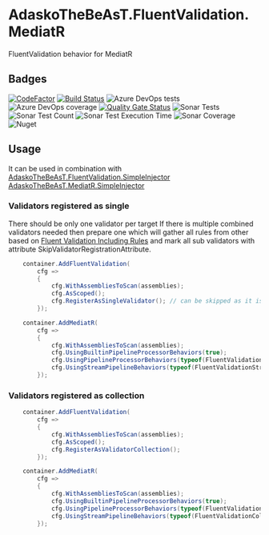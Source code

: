 # AdaskoTheBeAsT.FluentValidation.MediatR

FluentValidation behavior for MediatR

## Badges

[![CodeFactor](https://www.codefactor.io/repository/github/adaskothebeast/adaskothebeast.fluentvalidation.mediatr/badge)](https://www.codefactor.io/repository/github/adaskothebeast/adaskothebeast.fluentvalidation.mediatr)
[![Build Status](https://img.shields.io/azure-devops/build/adaskothebeast/AdaskoTheBeAsT.FluentValidation.MediatR/15)](https://img.shields.io/azure-devops/build/adaskothebeast/AdaskoTheBeAsT.FluentValidation.MediatR/15)
![Azure DevOps tests](https://img.shields.io/azure-devops/tests/AdaskoTheBeAsT/AdaskoTheBeAsT.FluentValidation.MediatR/15)
![Azure DevOps coverage](https://img.shields.io/azure-devops/coverage/AdaskoTheBeAsT/AdaskoTheBeAsT.FluentValidation.MediatR/15?style=plastic)
[![Quality Gate Status](https://sonarcloud.io/api/project_badges/measure?project=AdaskoTheBeAsT_AdaskoTheBeAsT.FluentValidation.MediatR&metric=alert_status)](https://sonarcloud.io/dashboard?id=AdaskoTheBeAsT_AdaskoTheBeAsT.FluentValidation.MediatR)
![Sonar Tests](https://img.shields.io/sonar/tests/AdaskoTheBeAsT_AdaskoTheBeAsT.FluentValidation.MediatR?server=https%3A%2F%2Fsonarcloud.io)
![Sonar Test Count](https://img.shields.io/sonar/total_tests/AdaskoTheBeAsT_AdaskoTheBeAsT.FluentValidation.MediatR?server=https%3A%2F%2Fsonarcloud.io)
![Sonar Test Execution Time](https://img.shields.io/sonar/test_execution_time/AdaskoTheBeAsT_AdaskoTheBeAsT.FluentValidation.MediatR?server=https%3A%2F%2Fsonarcloud.io)
![Sonar Coverage](https://img.shields.io/sonar/coverage/AdaskoTheBeAsT_AdaskoTheBeAsT.FluentValidation.MediatR?server=https%3A%2F%2Fsonarcloud.io&style=plastic)
![Nuget](https://img.shields.io/nuget/dt/AdaskoTheBeAsT.FluentValidation.MediatR)

## Usage

It can be used in combination with [AdaskoTheBeAsT.FluentValidation.SimpleInjector](https://github.com/AdaskoTheBeAsT/AdaskoTheBeAsT.FluentValidation.SimpleInjector) [AdaskoTheBeAsT.MediatR.SimpleInjector](https://github.com/AdaskoTheBeAsT/AdaskoTheBeAsT.MediatR.SimpleInjector)

### Validators registered as single

There should be only one validator per target
If there is multiple combined validators needed then prepare one which will gather all rules from other
based  on [Fluent Validation Including Rules](https://docs.fluentvalidation.net/en/latest/including-rules.html)
and mark all sub validators with attribute SkipValidatorRegistrationAttribute.

```cs
    container.AddFluentValidation(
        cfg =>
        {
            cfg.WithAssembliesToScan(assemblies);
            cfg.AsScoped();
            cfg.RegisterAsSingleValidator(); // can be skipped as it is default
        });

    container.AddMediatR(
        cfg =>
        {
            cfg.WithAssembliesToScan(assemblies);
            cfg.UsingBuiltinPipelineProcessorBehaviors(true);
            cfg.UsingPipelineProcessorBehaviors(typeof(FluentValidationPipelineBehavior<,>));
            cfg.UsingStreamPipelineBehaviors(typeof(FluentValidationStreamPipelineBehavior<,>));
        });
```

### Validators registered as collection

```cs
    container.AddFluentValidation(
        cfg =>
        {
            cfg.WithAssembliesToScan(assemblies);
            cfg.AsScoped();
            cfg.RegisterAsValidatorCollection();
        });

    container.AddMediatR(
        cfg =>
        {
            cfg.WithAssembliesToScan(assemblies);
            cfg.UsingBuiltinPipelineProcessorBehaviors(true);
            cfg.UsingPipelineProcessorBehaviors(typeof(FluentValidationCollectionPipelineBehavior<,>));
            cfg.UsingStreamPipelineBehaviors(typeof(FluentValidationCollectionStreamPipelineBehavior<,>));
        });
```
